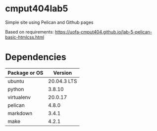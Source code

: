 # cmput404lab5
Simple site using Pelican and Github pages

Based on requirements: https://uofa-cmput404.github.io/lab-5-pelican-basic-htmlcss.html

# Dependencies
| Package or OS | Version |
| - | - |
| ubuntu | 20.04.3 LTS |
| python | 3.8.10 |
| virtualenv | 20.0.17 |
| pelican | 4.8.0 |
| markdown | 3.4.1 |
| make | 4.2.1 |

